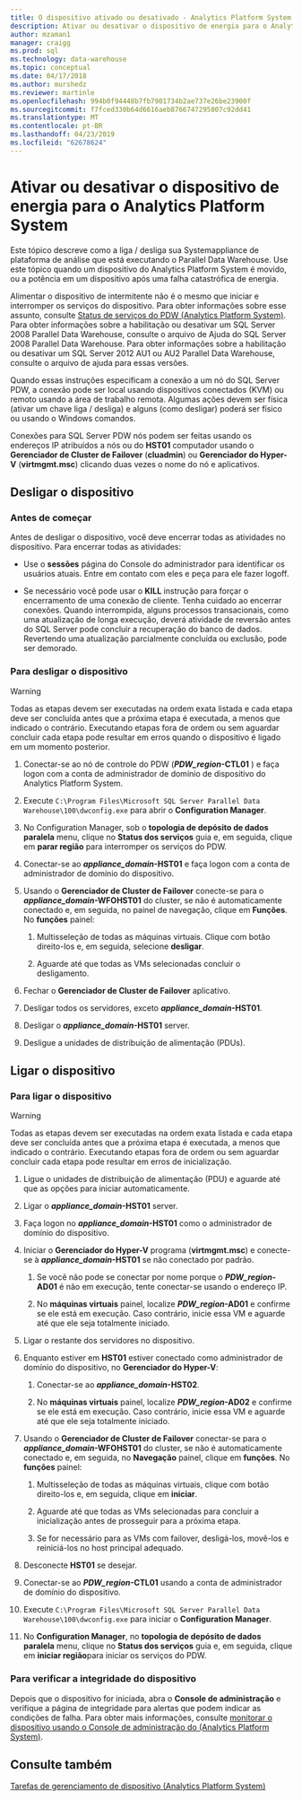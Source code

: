 ```yaml
---
title: O dispositivo ativado ou desativado - Analytics Platform System de energia | Microsoft Docs
description: Ativar ou desativar o dispositivo de energia para o Analytics Platform System
author: mzaman1
manager: craigg
ms.prod: sql
ms.technology: data-warehouse
ms.topic: conceptual
ms.date: 04/17/2018
ms.author: murshedz
ms.reviewer: martinle
ms.openlocfilehash: 994b0f94448b7fb7901734b2ae737e26be23900f
ms.sourcegitcommit: f7fced330b64d6616aeb8766747295807c92dd41
ms.translationtype: MT
ms.contentlocale: pt-BR
ms.lasthandoff: 04/23/2019
ms.locfileid: "62678624"
---
```

# <a name="power-the-appliance-on-or-off-for-analytics-platform-system"></a>Ativar ou desativar o dispositivo de energia para o Analytics Platform System
Este tópico descreve como a liga / desliga sua Systemappliance de plataforma de análise que está executando o Parallel Data Warehouse. Use este tópico quando um dispositivo do Analytics Platform System é movido, ou a potência em um dispositivo após uma falha catastrófica de energia.  
  
Alimentar o dispositivo de intermitente não é o mesmo que iniciar e interromper os serviços do dispositivo. Para obter informações sobre esse assunto, consulte [Status de serviços do PDW &#40;Analytics Platform System&#41;](pdw-services-status.md). Para obter informações sobre a habilitação ou desativar um SQL Server 2008 Parallel Data Warehouse, consulte o arquivo de Ajuda do SQL Server 2008 Parallel Data Warehouse. Para obter informações sobre a habilitação ou desativar um SQL Server 2012 AU1 ou AU2 Parallel Data Warehouse, consulte o arquivo de ajuda para essas versões.  
  
Quando essas instruções especificam a conexão a um nó do SQL Server PDW, a conexão pode ser local usando dispositivos conectados (KVM) ou remoto usando a área de trabalho remota. Algumas ações devem ser física (ativar um chave liga / desliga) e alguns (como desligar) poderá ser físico ou usando o Windows comandos.  
  
Conexões para SQL Server PDW nós podem ser feitas usando os endereços IP atribuídos a nós ou do **HST01** computador usando o **Gerenciador de Cluster de Failover** (**cluadmin**) ou **Gerenciador do Hyper-V** (**virtmgmt.msc**) clicando duas vezes o nome do nó e aplicativos.  
  
## <a name="PowerOff"></a>Desligar o dispositivo  
  
### <a name="before-you-begin"></a>Antes de começar  
Antes de desligar o dispositivo, você deve encerrar todas as atividades no dispositivo. Para encerrar todas as atividades:  
  
-   Use o **sessões** página do Console do administrador para identificar os usuários atuais. Entre em contato com eles e peça para ele fazer logoff.  
  
-   Se necessário você pode usar o **KILL** instrução para forçar o encerramento de uma conexão de cliente. Tenha cuidado ao encerrar conexões. Quando interrompida, alguns processos transacionais, como uma atualização de longa execução, deverá atividade de reversão antes do SQL Server pode concluir a recuperação do banco de dados. Revertendo uma atualização parcialmente concluída ou exclusão, pode ser demorado.  
  
### <a name="to-power-off-the-appliance"></a>Para desligar o dispositivo  
  
> [!WARNING]  
> Todas as etapas devem ser executadas na ordem exata listada e cada etapa deve ser concluída antes que a próxima etapa é executada, a menos que indicado o contrário. Executando etapas fora de ordem ou sem aguardar concluir cada etapa pode resultar em erros quando o dispositivo é ligado em um momento posterior.  
  
1.  Conectar-se ao nó de controle do PDW (**_PDW_region_-CTL01** ) e faça logon com a conta de administrador de domínio de dispositivo do Analytics Platform System.  
  
2.  Execute `C:\Program Files\Microsoft SQL Server Parallel Data Warehouse\100\dwconfig.exe` para abrir o **Configuration Manager**.  
  
3.  No Configuration Manager, sob o **topologia de depósito de dados paralela** menu, clique no **Status dos serviços** guia e, em seguida, clique em **parar região** para interromper os serviços do PDW.   
  
4.  Conectar-se ao  **_appliance_domain_-HST01** e faça logon com a conta de administrador de domínio do dispositivo.  
  
5.  Usando o **Gerenciador de Cluster de Failover** conecte-se para o  **_appliance_domain_-WFOHST01** do cluster, se não é automaticamente conectado e, em seguida, no painel de navegação, clique em **Funções**. No **funções** painel:  
  
    1.  Multisseleção de todas as máquinas virtuais. Clique com botão direito-los e, em seguida, selecione **desligar**.  
  
    2.  Aguarde até que todas as VMs selecionadas concluir o desligamento.  
  
6.  Fechar o **Gerenciador de Cluster de Failover** aplicativo.  
  
7. Desligar todos os servidores, exceto  **_appliance_domain_-HST01**.  
  
8. Desligar o  **_appliance_domain_-HST01** server.  
  
9. Desligue a unidades de distribuição de alimentação (PDUs).  
  
## <a name="PowerOn"></a>Ligar o dispositivo  
  
### <a name="to-power-on-the-appliance"></a>Para ligar o dispositivo  
  
> [!WARNING]  
> Todas as etapas devem ser executadas na ordem exata listada e cada etapa deve ser concluída antes que a próxima etapa é executada, a menos que indicado o contrário. Executando etapas fora de ordem ou sem aguardar concluir cada etapa pode resultar em erros de inicialização.  
  
1.  Ligue o unidades de distribuição de alimentação (PDU) e aguarde até que as opções para iniciar automaticamente.  
  
2.  Ligar o  **_appliance_domain_-HST01** server.  
  
3.  Faça logon no  **_appliance_domain_-HST01** como o administrador de domínio do dispositivo.  
  
4.  Iniciar o **Gerenciador do Hyper-V** programa (**virtmgmt.msc**) e conecte-se à  **_appliance_domain_-HST01** se não conectado por padrão.  
  
    1.  Se você não pode se conectar por nome porque o  **_PDW_region_-AD01** é não em execução, tente conectar-se usando o endereço IP.  
  
    2.  No **máquinas virtuais** painel, localize  **_PDW_region_-AD01** e confirme se ele está em execução. Caso contrário, inicie essa VM e aguarde até que ele seja totalmente iniciado.  
  
5.  Ligar o restante dos servidores no dispositivo.  
  
6.  Enquanto estiver em **HST01** estiver conectado como administrador de domínio do dispositivo, no **Gerenciador do Hyper-V**:  
  
    1.  Conectar-se ao  **_appliance_domain_-HST02**.  
  
    2.  No **máquinas virtuais** painel, localize  **_PDW_region_-AD02** e confirme se ele está em execução.  Caso contrário, inicie essa VM e aguarde até que ele seja totalmente iniciado.  
  
7.  Usando o **Gerenciador de Cluster de Failover** conectar-se para o  **_appliance_domain_-WFOHST01** do cluster, se não é automaticamente conectado e, em seguida, no  **Navegação** painel, clique em **funções**. No **funções** painel:  
  
    1.  Multisseleção de todas as máquinas virtuais, clique com botão direito-los e, em seguida, clique em **iniciar**.  
  
    2.  Aguarde até que todas as VMs selecionadas para concluir a inicialização antes de prosseguir para a próxima etapa.  
  
    3.  Se for necessário para as VMs com failover, desligá-los, movê-los e reiniciá-los no host principal adequado.  
  
8. Desconecte **HST01** se desejar.  
  
9. Conectar-se ao  **_PDW_region_-CTL01** usando a conta de administrador de domínio do dispositivo.  
  
10. Execute `C:\Program Files\Microsoft SQL Server Parallel Data Warehouse\100\dwconfig.exe` para iniciar o **Configuration Manager**.  
  
11. No **Configuration Manager**, no **topologia de depósito de dados paralela** menu, clique no **Status dos serviços** guia e, em seguida, clique em **iniciar região**para iniciar os serviços do PDW.  
  
### <a name="to-verify-the-appliance-health"></a>Para verificar a integridade do dispositivo  
Depois que o dispositivo for iniciada, abra o **Console de administração** e verifique a página de integridade para alertas que podem indicar as condições de falha. Para obter mais informações, consulte [monitorar o dispositivo usando o Console de administração do &#40;Analytics Platform System&#41;](monitor-the-appliance-by-using-the-admin-console.md).  
  
## <a name="see-also"></a>Consulte também  
[Tarefas de gerenciamento de dispositivo &#40;Analytics Platform System&#41;](appliance-management-tasks.md)  
  
